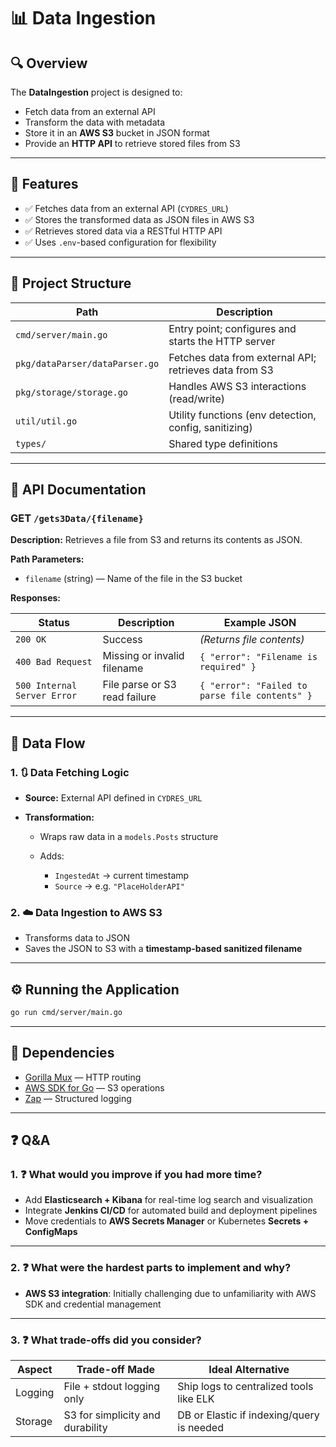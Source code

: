 # 📊 Data Ingestion

## 🔍 Overview

The **DataIngestion** project is designed to:

* Fetch data from an external API
* Transform the data with metadata
* Store it in an **AWS S3** bucket in JSON format
* Provide an **HTTP API** to retrieve stored files from S3

---

## 🚀 Features

* ✅ Fetches data from an external API (`CYDRES_URL`)
* ✅ Stores the transformed data as JSON files in AWS S3
* ✅ Retrieves stored data via a RESTful HTTP API
* ✅ Uses `.env`-based configuration for flexibility

---

## 📁 Project Structure

| Path                           | Description                                            |
| ------------------------------ | ------------------------------------------------------ |
| `cmd/server/main.go`           | Entry point; configures and starts the HTTP server     |
| `pkg/dataParser/dataParser.go` | Fetches data from external API; retrieves data from S3 |
| `pkg/storage/storage.go`       | Handles AWS S3 interactions (read/write)               |
| `util/util.go`                 | Utility functions (env detection, config, sanitizing)  |
| `types/`                       | Shared type definitions                                |

---

## 🧪 API Documentation

### GET `/gets3Data/{filename}`

**Description:**
Retrieves a file from S3 and returns its contents as JSON.

**Path Parameters:**

* `filename` (string) — Name of the file in the S3 bucket

**Responses:**

| Status                      | Description                   | Example JSON                                   |
| --------------------------- | ----------------------------- | ---------------------------------------------- |
| `200 OK`                    | Success                       | *(Returns file contents)*                      |
| `400 Bad Request`           | Missing or invalid filename   | `{ "error": "Filename is required" }`          |
| `500 Internal Server Error` | File parse or S3 read failure | `{ "error": "Failed to parse file contents" }` |

---

## 🔄 Data Flow

### 1. 🔃 **Data Fetching Logic**

* **Source:** External API defined in `CYDRES_URL`
* **Transformation:**

  * Wraps raw data in a `models.Posts` structure
  * Adds:

    * `IngestedAt` → current timestamp
    * `Source` → e.g. `"PlaceHolderAPI"`

### 2. ☁️ **Data Ingestion to AWS S3**

* Transforms data to JSON
* Saves the JSON to S3 with a **timestamp-based sanitized filename**

---

## ⚙️ Running the Application

```bash
go run cmd/server/main.go
```

---

## 📆 Dependencies

* [Gorilla Mux](https://github.com/gorilla/mux) — HTTP routing
* [AWS SDK for Go](https://aws.github.io/aws-sdk-go-v2/) — S3 operations
* [Zap](https://github.com/uber-go/zap) — Structured logging

---

## ❓ Q\&A

### 1. ❓ What would you improve if you had more time?

* Add **Elasticsearch + Kibana** for real-time log search and visualization
* Integrate **Jenkins CI/CD** for automated build and deployment pipelines
* Move credentials to **AWS Secrets Manager** or Kubernetes **Secrets + ConfigMaps**

---

### 2. ❓ What were the hardest parts to implement and why?

* **AWS S3 integration**: Initially challenging due to unfamiliarity with AWS SDK and credential management

---

### 3. ❓ What trade-offs did you consider?

| Aspect      | Trade-off Made                     | Ideal Alternative                          |
| ----------- | ---------------------------------- | ------------------------------------------ |
| Logging     | File + stdout logging only         | Ship logs to centralized tools like ELK    |
| Storage     | S3 for simplicity and durability   | DB or Elastic if indexing/query is needed  |

